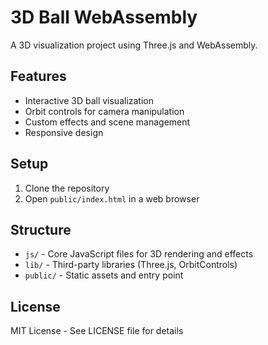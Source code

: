 # 3D Ball WebAssembly

A 3D visualization project using Three.js and WebAssembly.

## Features

- Interactive 3D ball visualization
- Orbit controls for camera manipulation
- Custom effects and scene management
- Responsive design

## Setup

1. Clone the repository
2. Open `public/index.html` in a web browser

## Structure

- `js/` - Core JavaScript files for 3D rendering and effects
- `lib/` - Third-party libraries (Three.js, OrbitControls)
- `public/` - Static assets and entry point

## License

MIT License - See LICENSE file for details
